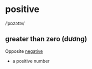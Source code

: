# positive

/ˈpɒzətɪv/

## greater than zero (dương)

Opposite [negative](negative-adj.md#less-than-zero-âm)

- a positive number
